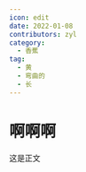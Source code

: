 ```yaml
---
icon: edit
date: 2022-01-08
contributors: zyl
category:
  - 香蕉
tag:
  - 黄
  - 弯曲的
  - 长
---
```

# 啊啊啊
这是正文
